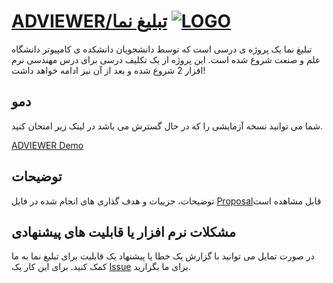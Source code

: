 # [ADVIEWER/تبلیغ نما](http://174.142.18.253:8056) [![LOGO](http://174.142.18.253:8056/Styles/Images/Logo.png)](http://174.142.18.253:8056)

تبلیغ نما یک پروژه ی درسی است که توسط دانشجویان دانشکده ی کامپیوتر دانشگاه علم و صنعت شروع شده است. این پروژه از یک تکلیف درسی برای درس مهندسی نرم افزار 2 شروع شده و بعد از آن نیز ادامه خواهد داشت!

## دمو

شما می توانید نسخه آزمایشی را که در حال گسترش می باشد در لینک زیر امتحان کنید.

[ADVIEWER Demo](http://174.142.18.253:8056)

## توضیحات

توضیحات، جزییات و هدف گذاری های انجام شده در فایل [Proposal](https://github.com/sadeghboorooni/GroupA/blob/master/Proposal.pdf)قابل مشاهده است

## مشکلات نرم افزار یا قابلیت های پیشنهادی

در صورت تمایل می توانید با گزارش یک خطا یا پیشنهاد یک قابلیت برای تبلیغ نما به ما کمک کنید. برای این کار یک [Issue](https://github.com/sadeghboorooni/GroupA/issues) برای ما بگزارید.

